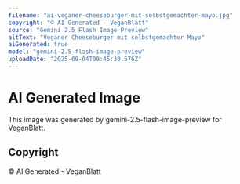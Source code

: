 ```yaml
---
filename: "ai-veganer-cheeseburger-mit-selbstgemachter-mayo.jpg"
copyright: "© AI Generated - VeganBlatt"
source: "Gemini 2.5 Flash Image Preview"
altText: "Veganer Cheeseburger mit selbstgemachter Mayo"
aiGenerated: true
model: "gemini-2.5-flash-image-preview"
uploadDate: "2025-09-04T09:45:30.576Z"
---
```


# AI Generated Image

This image was generated by gemini-2.5-flash-image-preview for VeganBlatt.

## Copyright
© AI Generated - VeganBlatt

